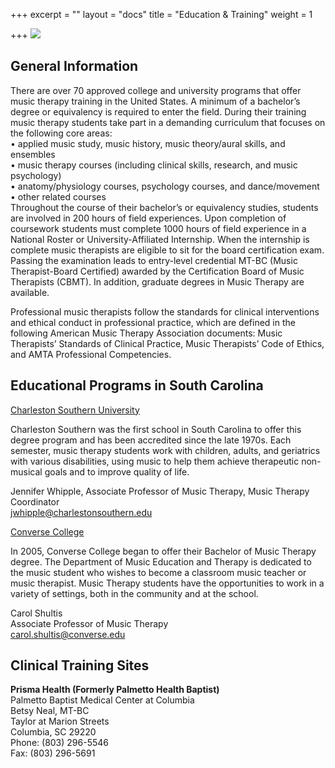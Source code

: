 +++
excerpt = ""
layout = "docs"
title = "Education & Training"
weight = 1

+++
![](/images/11138525_10153993765884887_5373058585984600195_n.jpg)

## General Information

There are over 70 approved college and university programs that offer music therapy training in the United States. A minimum of a bachelor’s degree or equivalency is required to enter the field. During their training music therapy students take part in a demanding curriculum that focuses on the following core areas:  
• applied music study, music history, music theory/aural skills, and ensembles  
• music therapy courses (including clinical skills, research, and music psychology)  
• anatomy/physiology courses, psychology courses, and dance/movement  
• other related courses  
Throughout the course of their bachelor’s or equivalency studies, students are involved in 200 hours of field experiences. Upon completion of coursework students must complete 1000 hours of field experience in a National Roster or University-Affiliated Internship. When the internship is complete music therapists are eligible to sit for the board certification exam. Passing the examination leads to entry-level credential MT-BC (Music Therapist-Board Certified) awarded by the Certification Board of Music Therapists (CBMT). In addition, graduate degrees in Music Therapy are available.

Professional music therapists follow the standards for clinical interventions and ethical conduct in professional practice, which are defined in the following American Music Therapy Association documents: Music Therapists’ Standards of Clinical Practice, Music Therapists’ Code of Ethics, and AMTA Professional Competencies.

## Educational Programs in South Carolina

[Charleston Southern University](http://www.csuniv.edu/)

Charleston Southern was the first school in South Carolina to offer this degree program and has been accredited since the late 1970s. Each semester, music therapy students work with children, adults, and geriatrics with various disabilities, using music to help them achieve therapeutic non-musical goals and to improve quality of life.

Jennifer Whipple, Associate Professor of Music Therapy, Music Therapy Coordinator  
jwhipple@charlestonsouthern.edu

[Converse College](http://www.converse.edu/)

In 2005, Converse College began to offer their Bachelor of Music Therapy degree. The Department of Music Education and Therapy is dedicated to the music student who wishes to become a classroom music teacher or music therapist. Music Therapy students have the opportunities to work in a variety of settings, both in the community and at the school.

Carol Shultis  
Associate Professor of Music Therapy  
carol.shultis@converse.edu

## Clinical Training Sites

**Prisma Health (Formerly Palmetto Health Baptist)**  
Palmetto Baptist Medical Center at Columbia  
Betsy Neal, MT-BC  
Taylor at Marion Streets  
Columbia, SC 29220  
Phone: (803) 296-5546  
Fax: (803) 296-5691